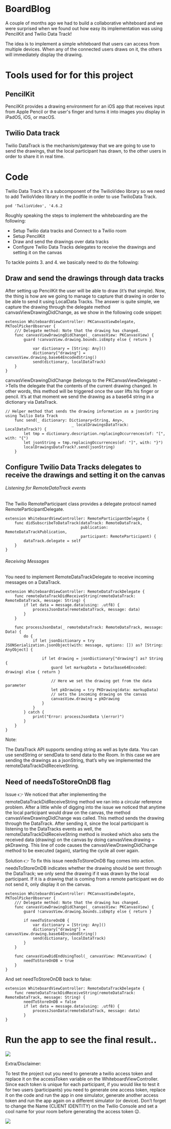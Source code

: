 # BoardBlog

A couple of months ago we had to build a collaborative whiteboard and we were surprised when we found out how easy its implementation was using PencilKit and Twilio Data Track!

The idea is to implement a simple whiteboard that users can access from multiple devices. When any of the connected users draws on it, the others will immediately display the drawing.

# Tools used for for this project

## PencilKit
PencilKit provides a drawing environment for an iOS app that receives input from Apple Pencil or the user's finger and turns it into images you display in iPadOS, iOS, or macOS. 

## Twilio Data track
Twilio DataTrack is the mechanism/gateway that we are going to use to send the drawings, that the local participant has drawn, to the other users in order to share it in real time.

# Code

Twilio Data Track it's a subcomponent of the TwilioVideo library so we need to add TwilioVideo library in the podfile in order to use TwilioData Track. 

```pod 'TwilioVideo', '4.6.2```

Roughly speaking the steps to implement the whiteboarding are the following:
- Setup Twilio data tracks and Connect to a Twilio room
- Setup PencilKit  
- Draw and send the drawings over data tracks
- Configure Twilio Data Tracks delegates to receive the drawings and setting it on the canvas

To tackle points 3. and 4. we basically need to do the following:

## Draw and send the drawings through data tracks

After setting up PencilKit the user will be able to draw (it’s that simple). Now, the thing is how are we going to manage to capture that drawing in order to be able to send it using LocalData Tracks. The answer is quite  simple, we capture the drawing through the delegate method canvasViewDrawingDidChange, as we show in the following code snippet:

```
extension WhiteboardViewController: PKCanvasViewDelegate, PKToolPickerObserver {
    /// Delegate method: Note that the drawing has changed.
    func canvasViewDrawingDidChange(_ canvasView: PKCanvasView) {
        guard !canvasView.drawing.bounds.isEmpty else { return }
                
            var dictionary = [String: Any]()
            dictionary["drawing"] = canvasView.drawing.base64EncodedString()
            send(dictionary, localDataTrack)
    }
}
```
canvasViewDrawingDidChange (belongs to the PKCanvasViewDelegate) ->Tells the delegate that the contents of the current drawing changed. In other words, this method will be triggered once the user lifts his finger or pencil. It’s at that moment we send the drawing as a base64 string in a dictionary via DataTrack. 

```
// Helper method that sends the drawing information as a jsonString using Twilio Data Track
    func send(_ dictionary: Dictionary<String, Any>,
                             _ localDrawingsDataTrack: LocalDataTrack?) {
        let tmp = dictionary.description.replacingOccurrences(of: "[", with: "{")
        let jsonString = tmp.replacingOccurrences(of: "]", with: "}")
        localDrawingsDataTrack?.send(jsonString)
    }
```

## Configure Twilio Data Tracks delegates to receive the drawings and setting it on the canvas

###### Listening for RemoteDataTrack events

The Twilio RemoteParticipant class provides a delegate protocol named RemoteParticipantDelegate. 

```
extension WhiteboardViewController: RemoteParticipantDelegate {
    func didSubscribeToDataTrack(dataTrack: RemoteDataTrack,
                                 publication: RemoteDataTrackPublication,
                                 participant: RemoteParticipant) {
        dataTrack.delegate = self
    }
}
```

###### Receiving Messages

You need to implement RemoteDataTrackDelegate to receive incoming messages on a DataTrack.

```
extension WhiteboardViewController: RemoteDataTrackDelegate {
    func remoteDataTrackDidReceiveString(remoteDataTrack: RemoteDataTrack, message: String) {
        if let data = message.data(using: .utf8) {
            processJsonData(remoteDataTrack, message: data)
        }
    }
    
    func processJsonData(_ remoteDataTrack: RemoteDataTrack, message: Data) {
        do {
            if let jsonDictionary = try JSONSerialization.jsonObject(with: message, options: []) as? [String: AnyObject] {
               
                if let drawing = jsonDictionary["drawing"] as? String {
                    guard let markupData = Data(base64Encoded: drawing) else { return }
                    
                    // Here we set the drawing get from the data      parameter
                    let pkDrawing = try PKDrawing(data: markupData)
                    // sets the incoming drawing on the canvas
                    canvasView.drawing = pkDrawing
                }
            }
        } catch {
            print("Error: processJsonData \(error)")
        }
    }
}
```

Note: 

The DataTrack API supports sending string as well as byte data. You can use sendString or sendData to send data to the Room. In this case we are sending the drawings as a jsonString, that’s why we implemented the remoteDataTrackDidReceiveString. 

## Need of needsToStoreOnDB flag 

Issue 👉 We noticed that after implementing the remoteDataTrackDidReceiveString method we ran into a circular reference problem. After a little while of digging into the issue we noticed that anytime the local participant would draw on the canvas, the method canvasViewDrawingDidChange was called. This method sends the drawing through the DataTrack. After sending it, since the local participant is listening to the DataTracks events as well, the  remoteDataTrackDidReceiveString method is invoked which also sets the received data (drawing) on the canvas by doing canvasView.drawing = pkDrawing. This line of code causes the canvasViewDrawingDidChange method to be executed (again), starting the cycle all over again.  

Solution 👉 To fix this issue needsToStoreOnDB flag comes into action. needsToStoreOnDB indicates whether the drawing should be sent through the DataTrack; we only send the drawing if it was drawn by the local participant. If it is a drawing that is coming from a remote participant we do not send it, only display it on the canvas.

```
extension WhiteboardViewController: PKCanvasViewDelegate, PKToolPickerObserver {
    /// Delegate method: Note that the drawing has changed.
    func canvasViewDrawingDidChange(_ canvasView: PKCanvasView) {
        guard !canvasView.drawing.bounds.isEmpty else { return }
                
        if needToStoreOnDB {
            var dictionary = [String: Any]()
            dictionary["drawing"] = canvasView.drawing.base64EncodedString()
            send(dictionary, localDataTrack)
        }
    }
    
    func canvasViewDidEndUsingTool(_ canvasView: PKCanvasView) {
        needToStoreOnDB = true
    }
}
```

And set needToStoreOnDB back to false:

```
extension WhiteboardViewController: RemoteDataTrackDelegate {
    func remoteDataTrackDidReceiveString(remoteDataTrack: RemoteDataTrack, message: String) {
        needToStoreOnDB = false
        if let data = message.data(using: .utf8) {
            processJsonData(remoteDataTrack, message: data)
        }
}
```

# Run the app to see the final result..

![](whiteboardgif.gif)

Extra/Disclaimer: 

To test the project out you need to generate a twilio access token and replace it on the accessToken variable on the WhiteboardViewController. Since each token is unique for each participant, if you would like to test it for two users (participants) you need to generate one access token, replace it on the code and run the app in one simulator, generate another access token and run the app again on a different simulator (or device). Don’t forget to change the Name (CLIENT IDENTITY) on the Twilio Console and set a cool name for your room before generating the access token 😉. 

![](twilio_console_image.png)

